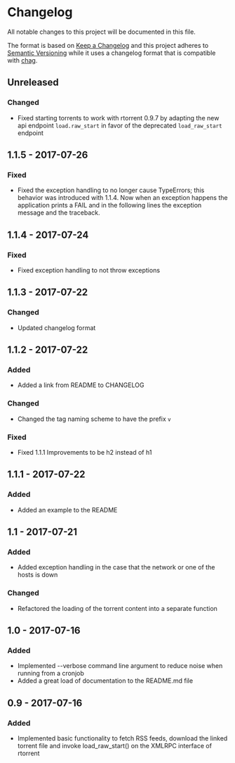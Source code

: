 # Changelog

All notable changes to this project will be documented in this file.

The format is based on [Keep a Changelog](http://keepachangelog.com/en/1.0.0/) and this project adheres to [Semantic Versioning](http://semver.org/spec/v2.0.0.html) while it uses a changelog format that is compatible with [chag](https://github.com/mtdowling/chag).

## Unreleased

### Changed

* Fixed starting torrents to work with rtorrent 0.9.7 by adapting the new api endpoint `load.raw_start` in favor of the deprecated `load_raw_start` endpoint

## 1.1.5 - 2017-07-26

### Fixed

* Fixed the exception handling to no longer cause TypeErrors; this behavior was introduced with 1.1.4.
  Now when an exception happens the application prints a FAIL and in the following lines the exception
  message and the traceback.

## 1.1.4 - 2017-07-24

### Fixed

* Fixed exception handling to not throw exceptions

## 1.1.3 - 2017-07-22

### Changed

* Updated changelog format

## 1.1.2 - 2017-07-22

### Added

* Added a link from README to CHANGELOG

### Changed

* Changed the tag naming scheme to have the prefix `v`

### Fixed

* Fixed 1.1.1 Improvements to be h2 instead of h1

## 1.1.1 - 2017-07-22

### Added

* Added an example to the README

## 1.1 - 2017-07-21

### Added

* Added exception handling in the case that the network or one of the hosts is down

### Changed

* Refactored the loading of the torrent content into a separate function

## 1.0 - 2017-07-16

### Added

* Implemented --verbose command line argument to reduce noise when running from a cronjob
* Added a great load of documentation to the README.md file

## 0.9 - 2017-07-16

### Added

* Implemented basic functionality to fetch RSS feeds, download the linked torrent file and invoke load_raw_start() on the XMLRPC interface of rtorrent

